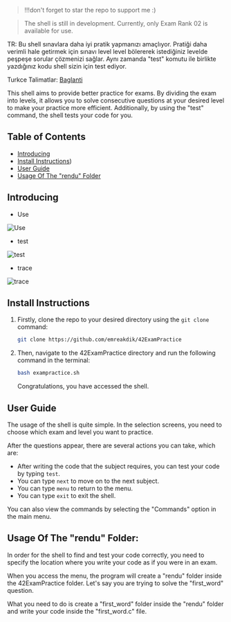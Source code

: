 
> !!!don't forget to star the repo to support me :)


> The shell is still in development. Currently, only Exam Rank 02 is available for use.


TR: Bu shell sınavlara daha iyi pratik yapmanızı amaçlıyor. Pratiği daha verimli hale getirmek için sınavı level level bölererek istediğiniz levelde peşpeşe sorular çözmenizi sağlar. Aynı zamanda "test" komutu ile birlikte yazdığınız kodu shell sizin için test ediyor.

Turkce Talimatlar: [Baglanti](https://github.com/emreakdik/42ExamPractice/blob/main/tr.md)

This shell aims to provide better practice for exams. By dividing the exam into levels, it allows you to solve consecutive questions at your desired level to make your practice more efficient. Additionally, by using the "test" command, the shell tests your code for you.

## Table of Contents

-   [Introducing](https://github.com/emreakdik/42ExamPractice#introducing)
-   [Install Instructions](https://github.com/emreakdik/42ExamPractice#install-instructions))
-   [User Guide]([https://chat.openai.com/chat#user-guide](https://github.com/emreakdik/42ExamPractice#user-guide))
-   [Usage Of The "rendu" Folder]([https://chat.openai.com/chat#usage-of-the-rendu-folder](https://github.com/emreakdik/42ExamPractice#usage-of-the-rendu-folder))

## Introducing

- Use

![Use](https://media4.giphy.com/media/v1.Y2lkPTc5MGI3NjExMjk5Y2ZmMjI4YTRmMzdiNjFmODgzMTkyYmMyYjZiZDZjYzQzYjQwNSZjdD1n/ntov5KjibEst89joIt/giphy.gif)

- test

![test](https://media4.giphy.com/media/v1.Y2lkPTc5MGI3NjExZmE0MWY5YzAyNDc1ZTJjMDNiOTFkNDVmOTJjYzQzMTJjMWFlN2QzNyZjdD1n/EOGH6oKsGRAHKibIqk/giphy.gif)

- trace

![trace](https://media4.giphy.com/media/v1.Y2lkPTc5MGI3NjExZTk1ZjBkMTdmMDczY2Q1NGU5YTBmNTJlOTU4NTg5NzVjMjI2MzE5MSZjdD1n/4LjdQpPs5xI2Uj9fty/giphy.gif)

## Install Instructions

1.  Firstly, clone the repo to your desired directory using the `git clone` command:
    
    ```bash
    git clone https://github.com/emreakdik/42ExamPractice
    ```
    
2.  Then, navigate to the 42ExamPractice directory and run the following command in the terminal:
    
    ```bash
    bash exampractice.sh
    ```
    
    Congratulations, you have accessed the shell.
    

## User Guide

The usage of the shell is quite simple. In the selection screens, you need to choose which exam and level you want to practice.

After the questions appear, there are several actions you can take, which are:

-   After writing the code that the subject requires, you can test your code by typing `test`.
-   You can type `next` to move on to the next subject.
-   You can type `menu` to return to the menu.
-   You can type `exit` to exit the shell.

You can also view the commands by selecting the "Commands" option in the main menu.

## Usage Of The "rendu" Folder:

In order for the shell to find and test your code correctly, you need to specify the location where you write your code as if you were in an exam.

When you access the menu, the program will create a "rendu" folder inside the 42ExamPractice folder. Let's say you are trying to solve the "first_word" question.

What you need to do is create a "first_word" folder inside the "rendu" folder and write your code inside the "first_word.c" file.
